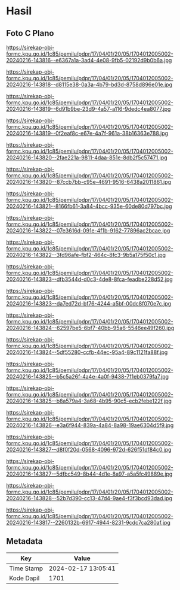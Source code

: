 # Hasil

## Foto C Plano

https://sirekap-obj-formc.kpu.go.id/1c85/pemilu/pdpr/17/04/01/20/05/1704012005002-20240216-143816--e6367a1a-3ad4-4e08-9fb5-02192d9b0b6a.jpg

https://sirekap-obj-formc.kpu.go.id/1c85/pemilu/pdpr/17/04/01/20/05/1704012005002-20240216-143818--d8115e38-0a3a-4b79-bd3d-8758d896e01e.jpg

https://sirekap-obj-formc.kpu.go.id/1c85/pemilu/pdpr/17/04/01/20/05/1704012005002-20240216-143819--6d91b9be-23d9-4a57-a116-9dedc4ea8077.jpg

https://sirekap-obj-formc.kpu.go.id/1c85/pemilu/pdpr/17/04/01/20/05/1704012005002-20240216-143819--0f2eaf8c-e67e-4a7f-961a-38b16363e788.jpg

https://sirekap-obj-formc.kpu.go.id/1c85/pemilu/pdpr/17/04/01/20/05/1704012005002-20240216-143820--2fae221a-9811-4daa-851e-8db2f5c57471.jpg

https://sirekap-obj-formc.kpu.go.id/1c85/pemilu/pdpr/17/04/01/20/05/1704012005002-20240216-143820--87ccb7bb-c95e-4691-9516-6438a2011861.jpg

https://sirekap-obj-formc.kpu.go.id/1c85/pemilu/pdpr/17/04/01/20/05/1704012005002-20240216-143821--8166fb61-3a84-4bcc-935e-60de80d797bc.jpg

https://sirekap-obj-formc.kpu.go.id/1c85/pemilu/pdpr/17/04/01/20/05/1704012005002-20240216-143822--07e3616d-091e-4f1b-9162-77896ac2bcae.jpg

https://sirekap-obj-formc.kpu.go.id/1c85/pemilu/pdpr/17/04/01/20/05/1704012005002-20240216-143822--3fd96afe-fbf2-464c-8fc3-9b5a175f50c1.jpg

https://sirekap-obj-formc.kpu.go.id/1c85/pemilu/pdpr/17/04/01/20/05/1704012005002-20240216-143823--dfb3544d-d0c3-4de8-8fca-feadbe228d52.jpg

https://sirekap-obj-formc.kpu.go.id/1c85/pemilu/pdpr/17/04/01/20/05/1704012005002-20240216-143823--da7ed72d-bf76-4244-a5bf-00dc8f070e7c.jpg

https://sirekap-obj-formc.kpu.go.id/1c85/pemilu/pdpr/17/04/01/20/05/1704012005002-20240216-143824--62597be5-6bf7-40bb-95a6-5546ee49f260.jpg

https://sirekap-obj-formc.kpu.go.id/1c85/pemilu/pdpr/17/04/01/20/05/1704012005002-20240216-143824--5df55280-ccfb-44ec-95a4-89c1121fa88f.jpg

https://sirekap-obj-formc.kpu.go.id/1c85/pemilu/pdpr/17/04/01/20/05/1704012005002-20240216-143825--b5c5a26f-4a4e-4a0f-9438-7f1eb0379fa7.jpg

https://sirekap-obj-formc.kpu.go.id/1c85/pemilu/pdpr/17/04/01/20/05/1704012005002-20240216-143825--b8a579a4-3a68-4b95-90c5-ecb2febe122f.jpg

https://sirekap-obj-formc.kpu.go.id/1c85/pemilu/pdpr/17/04/01/20/05/1704012005002-20240216-143826--e3a6f944-839a-4a84-8a98-19ae6304d5f9.jpg

https://sirekap-obj-formc.kpu.go.id/1c85/pemilu/pdpr/17/04/01/20/05/1704012005002-20240216-143827--d8f0f20d-0568-4096-972d-626f51df84c0.jpg

https://sirekap-obj-formc.kpu.go.id/1c85/pemilu/pdpr/17/04/01/20/05/1704012005002-20240216-143827--5dfbc549-8b44-4d1e-8a97-a5a5fc49889e.jpg

https://sirekap-obj-formc.kpu.go.id/1c85/pemilu/pdpr/17/04/01/20/05/1704012005002-20240216-143828--52b7d390-cc13-47d4-9ae4-f3f3bcd93dad.jpg

https://sirekap-obj-formc.kpu.go.id/1c85/pemilu/pdpr/17/04/01/20/05/1704012005002-20240216-143817--2260132b-6917-4944-8231-9cdc7ca280af.jpg


## Metadata

| Key        | Value               |
| ---------- | ------------------- |
| Time Stamp | 2024-02-17 13:05:41 |
| Kode Dapil | 1701                |



